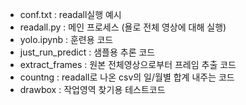 - conf.txt : readall실행 예시
- readall.py : 메인 프로세스 (욜로 전체 영상에 대해 실행)
- yolo.ipynb : 훈련용 코드
- just_run_predict : 샘플용 추론 코드
- extract_frames : 원본 전체영상으로부터 프레임 추출 코드
- countng : readall로 나온 csv의 일/월별 합계 내주는 코드
- drawbox : 작업영역 찾기용 테스트코드